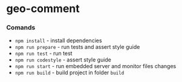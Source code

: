 # geo-comment

### Comands

* `npm install` - install dependencies
* `npm run prepare` - run tests and assert style guide
* `npm run test` - run test
* `npm run codestyle` - assert style guide
* `npm run start` - run embedded server and monitor files changes
* `npm run build` - build project in folder `build`
